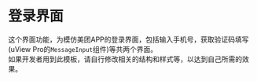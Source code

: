 # 登录界面

<demo-model url="/pages/template/login/index"></demo-model>
<template-download></template-download>

这个界面功能，为模仿美团APP的登录界面，包括输入手机号，获取验证码填写(uView Pro的`MessageInput`组件)等共两个界面。  
如果开发者用到此模板，请自行修改相关的结构和样式等，以达到自己所需的效果。